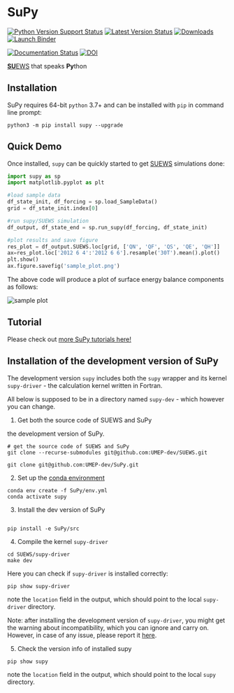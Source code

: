 # SuPy

[![Python Version Support Status](https://img.shields.io/pypi/pyversions/supy.svg)](https://pypi.org/project/supy)
[![Latest Version Status](https://img.shields.io/pypi/v/supy.svg)](https://pypi.org/project/supy)
[![Downloads](https://pepy.tech/badge/supy)](https://pepy.tech/project/supy)
[![Launch Binder](https://mybinder.org/badge_logo.svg)](https://mybinder.org/v2/gh/UMEP-dev/SuPy/main)

[![Documentation Status](https://readthedocs.org/projects/supy/badge/?version=latest)](https://supy.readthedocs.io/en/latest/?badge=latest)
[![DOI](https://zenodo.org/badge/DOI/10.5281/zenodo.2574404.svg)](https://doi.org/10.5281/zenodo.2574404)



[**SU**EWS](https://suews-docs.readthedocs.io) that speaks **Py**thon

## Installation

SuPy requires 64-bit `python` 3.7+ and can be installed with `pip` in command line prompt:


```shell
python3 -m pip install supy --upgrade
```

## Quick Demo

Once installed, `supy` can be quickly started to get [SUEWS](https://suews-docs.readthedocs.io) simulations done:

```python {cmd}
import supy as sp
import matplotlib.pyplot as plt

#load sample data
df_state_init, df_forcing = sp.load_SampleData()
grid = df_state_init.index[0]

#run supy/SUEWS simulation
df_output, df_state_end = sp.run_supy(df_forcing, df_state_init)

#plot results and save figure
res_plot = df_output.SUEWS.loc[grid, ['QN', 'QF', 'QS', 'QE', 'QH']]
ax=res_plot.loc['2012 6 4':'2012 6 6'].resample('30T').mean().plot()
plt.show()
ax.figure.savefig('sample_plot.png')
```

The above code will produce a plot of surface energy balance components as follows:

![sample plot](./sample_plot.png)

## Tutorial

Please check out [more SuPy tutorials here!](https://supy.readthedocs.io/en/latest/tutorial/tutorial.html)

## Installation of the development version of SuPy

The development version `supy` includes both the `supy` wrapper and its kernel `supy-driver` - the calculation kernel written in Fortran.

All below is supposed to be in a directory named `supy-dev` - which however you can change.


1. Get both the source code of SUEWS and SuPy

the development version of SuPy.

``` shell
# get the source code of SUEWS and SuPy
git clone --recurse-submodules git@github.com:UMEP-dev/SUEWS.git

git clone git@github.com:UMEP-dev/SuPy.git

```

2. Set up the [conda environment](https://conda.io/docs/user-guide/tasks/manage-environments.html)


```shell
conda env create -f SuPy/env.yml
conda activate supy

```

3. Install the dev version of SuPy

```shell

pip install -e SuPy/src

```


4. Compile the kernel `supy-driver`

```shell
cd SUEWS/supy-driver
make dev

```

Here you can check if `supy-driver` is installed correctly:

```shell
pip show supy-driver
```
note the `location` field in the output, which should point to the local `supy-driver` directory.


Note: after installing the development version of `supy-driver`, you might get the warning about incompatibility, which you can ignore and carry on. However, in case of any issue, please report it [here](https://github.com/UMEP-dev/SuPy/issues/new?assignees=&labels=&template=issue-report.md).



5. Check the version info of installed supy

```shell
pip show supy
```
note the `location` field in the output, which should point to the local `supy` directory.
